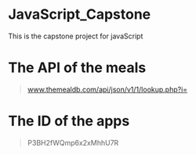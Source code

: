 # JavaScript_Capstone
This is the capstone project for javaScript

# The API of the meals
> www.themealdb.com/api/json/v1/1/lookup.php?i=<!--mealId-->

# The ID of the apps
> P3BH2fWQmp6x2xMhhU7R